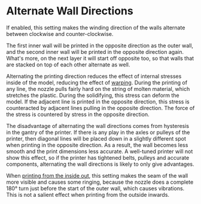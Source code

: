 Alternate Wall Directions
====
If enabled, this setting makes the winding direction of the walls alternate between clockwise and counter-clockwise.

The first inner wall will be printed in the opposite direction as the outer wall, and the second inner wall will be printed in the opposite direction again. What's more, on the next layer it will start off opposite too, so that walls that are stacked on top of each other alternate as well.

Alternating the printing direction reduces the effect of internal stresses inside of the model, reducing the effect of [warping](../troubleshooting/warping.md). During the printing of any line, the nozzle pulls fairly hard on the string of molten material, which stretches the plastic. During the solidifying, this stress can deform the model. If the adjacent line is printed in the opposite direction, this stress is counteracted by adjacent lines pulling in the opposite direction. The force of the stress is countered by stress in the opposite direction.

The disadvantage of alternating the wall directions comes from hysteresis in the gantry of the printer. If there is any play in the axles or pulleys of the printer, then diagonal lines will be placed down in a slightly different spot when printing in the opposite direction. As a result, the wall becomes less smooth and the print dimensions less accurate. A well-tuned printer will not show this effect, so if the printer has tightened belts, pulleys and accurate components, alternating the wall directions is likely to only give advantages.

When [printing from the inside out](inset_direction.md), this setting makes the seam of the wall more visible and causes some ringing, because the nozzle does a complete 180° turn just before the start of the outer wall, which causes vibrations. This is not a salient effect when printing from the outside inwards.